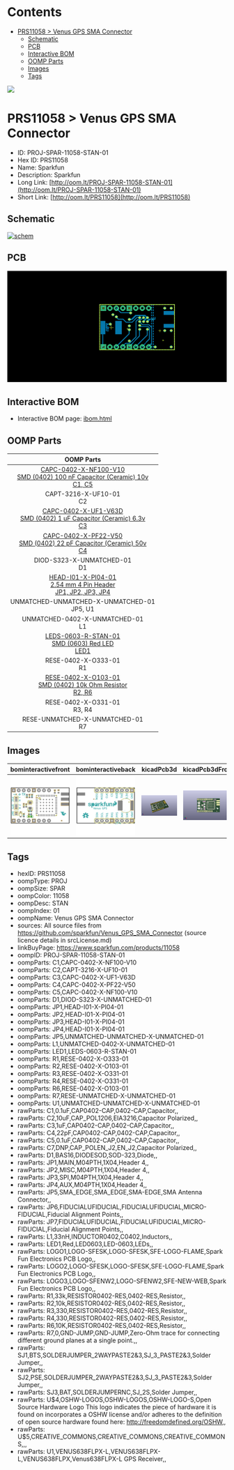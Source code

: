 



Contents
========

* [PRS11058 > Venus GPS SMA Connector](#prs11058--venus-gps-sma-connector)
	* [Schematic](#schematic)
	* [PCB](#pcb)
	* [Interactive BOM](#interactive-bom)
	* [OOMP Parts](#oomp-parts)
	* [Images](#images)
	* [Tags](#tags)
  
![][im]
# PRS11058 > Venus GPS SMA Connector

- ID: PROJ-SPAR-11058-STAN-01
- Hex ID: PRS11058
- Name: Sparkfun
- Description: Sparkfun
- Long Link: [http://oom.lt/PROJ-SPAR-11058-STAN-01](http://oom.lt/PROJ-SPAR-11058-STAN-01)
- Short Link: [http://oom.lt/PRS11058](http://oom.lt/PRS11058)

## Schematic
  
[![schem](eagleSchemImage.png)](eagleSchemImage.png)
## PCB
  
[![pcb](eagleImage.png)](eagleImage.png)
## Interactive BOM

- Interactive BOM page: [ibom.html](https://htmlpreview.github.io/?https://github.com/oomlout/oomlout_OOMP_projects/blob/main/PROJ-SPAR-11058-STAN-01/kicad/bom/ibom.html)

## OOMP Parts
  

|OOMP Parts|
| :---: |
|[CAPC-0402-X-NF100-V10<br> SMD (0402) 100 nF Capacitor (Ceramic) 10v<br> C1, C5](https://github.com/oomlout/oomlout_OOMP_parts/tree/main/CAPC-0402-X-NF100-V10/)|
|CAPT-3216-X-UF10-01<BR>C2|
|[CAPC-0402-X-UF1-V63D<br> SMD (0402) 1 uF Capacitor (Ceramic) 6.3v<br> C3](https://github.com/oomlout/oomlout_OOMP_parts/tree/main/CAPC-0402-X-UF1-V63D/)|
|[CAPC-0402-X-PF22-V50<br> SMD (0402) 22 pF Capacitor (Ceramic) 50v<br> C4](https://github.com/oomlout/oomlout_OOMP_parts/tree/main/CAPC-0402-X-PF22-V50/)|
|DIOD-S323-X-UNMATCHED-01<BR>D1|
|[HEAD-I01-X-PI04-01<br> 2.54 mm 4 Pin Header<br> JP1, JP2, JP3, JP4](https://github.com/oomlout/oomlout_OOMP_parts/tree/main/HEAD-I01-X-PI04-01/)|
|UNMATCHED-UNMATCHED-X-UNMATCHED-01<BR>JP5, U1|
|UNMATCHED-0402-X-UNMATCHED-01<BR>L1|
|[LEDS-0603-R-STAN-01<br> SMD (0603) Red LED<br> LED1](https://github.com/oomlout/oomlout_OOMP_parts/tree/main/LEDS-0603-R-STAN-01/)|
|RESE-0402-X-O333-01<BR>R1|
|[RESE-0402-X-O103-01<br> SMD (0402) 10k Ohm Resistor<br> R2, R6](https://github.com/oomlout/oomlout_OOMP_parts/tree/main/RESE-0402-X-O103-01/)|
|RESE-0402-X-O331-01<BR>R3, R4|
|RESE-UNMATCHED-X-UNMATCHED-01<BR>R7|

## Images
  
  

|bominteractivefront|bominteractiveback|kicadPcb3d|kicadPcb3dFront|kicadPcb3dBack|eagleImage|eagleSchemImage|
| :---: | :---: | :---: | :---: | :---: | :---: | :---: |
|[![bominteractivefront](bomFront_140.png)](bomFront.png)|[![bominteractiveback](bomBack_140.png)](bomBack.png)|[![kicadPcb3d](kicadPcb3d_140.png)](kicadPcb3d.png)|[![kicadPcb3dFront](kicadPcb3dFront_140.png)](kicadPcb3dFront.png)|[![kicadPcb3dBack](kicadPcb3dBack_140.png)](kicadPcb3dBack.png)|[![eagleImage](eagleImage_140.png)](eagleImage.png)|[![eagleSchemImage](eagleSchemImage_140.png)](eagleSchemImage.png)|

## Tags

- hexID: PRS11058
- oompType: PROJ
- oompSize: SPAR
- oompColor: 11058
- oompDesc: STAN
- oompIndex: 01
- oompName: Venus GPS SMA Connector
- sources: All source files from https://github.com/sparkfun/Venus_GPS_SMA_Connector (source licence details in srcLicense.md)
- linkBuyPage: https://www.sparkfun.com/products/11058
- oompID: PROJ-SPAR-11058-STAN-01
- oompParts: C1,CAPC-0402-X-NF100-V10
- oompParts: C2,CAPT-3216-X-UF10-01
- oompParts: C3,CAPC-0402-X-UF1-V63D
- oompParts: C4,CAPC-0402-X-PF22-V50
- oompParts: C5,CAPC-0402-X-NF100-V10
- oompParts: D1,DIOD-S323-X-UNMATCHED-01
- oompParts: JP1,HEAD-I01-X-PI04-01
- oompParts: JP2,HEAD-I01-X-PI04-01
- oompParts: JP3,HEAD-I01-X-PI04-01
- oompParts: JP4,HEAD-I01-X-PI04-01
- oompParts: JP5,UNMATCHED-UNMATCHED-X-UNMATCHED-01
- oompParts: L1,UNMATCHED-0402-X-UNMATCHED-01
- oompParts: LED1,LEDS-0603-R-STAN-01
- oompParts: R1,RESE-0402-X-O333-01
- oompParts: R2,RESE-0402-X-O103-01
- oompParts: R3,RESE-0402-X-O331-01
- oompParts: R4,RESE-0402-X-O331-01
- oompParts: R6,RESE-0402-X-O103-01
- oompParts: R7,RESE-UNMATCHED-X-UNMATCHED-01
- oompParts: U1,UNMATCHED-UNMATCHED-X-UNMATCHED-01
- rawParts: C1,0.1uF,CAP0402-CAP,0402-CAP,Capacitor,,
- rawParts: C2,10uF,CAP_POL1206,EIA3216,Capacitor Polarized,,
- rawParts: C3,1uF,CAP0402-CAP,0402-CAP,Capacitor,,
- rawParts: C4,22pF,CAP0402-CAP,0402-CAP,Capacitor,,
- rawParts: C5,0.1uF,CAP0402-CAP,0402-CAP,Capacitor,,
- rawParts: C7,DNP,CAP_POLEN_J2,EN_J2,Capacitor Polarized,,
- rawParts: D1,BAS16,DIODESOD,SOD-323,Diode,,
- rawParts: JP1,MAIN,M04PTH,1X04,Header 4,,
- rawParts: JP2,MISC,M04PTH,1X04,Header 4,,
- rawParts: JP3,SPI,M04PTH,1X04,Header 4,,
- rawParts: JP4,AUX,M04PTH,1X04,Header 4,,
- rawParts: JP5,SMA_EDGE,SMA_EDGE,SMA-EDGE,SMA Antenna Connector,,
- rawParts: JP6,FIDUCIALUFIDUCIAL,FIDUCIALUFIDUCIAL,MICRO-FIDUCIAL,Fiducial Alignment Points,,
- rawParts: JP7,FIDUCIALUFIDUCIAL,FIDUCIALUFIDUCIAL,MICRO-FIDUCIAL,Fiducial Alignment Points,,
- rawParts: L1,33nH,INDUCTOR0402,C0402,Inductors,,
- rawParts: LED1,Red,LED0603,LED-0603,LEDs,,
- rawParts: LOGO1,LOGO-SFESK,LOGO-SFESK,SFE-LOGO-FLAME,Spark Fun Electronics PCB Logo,,
- rawParts: LOGO2,LOGO-SFESK,LOGO-SFESK,SFE-LOGO-FLAME,Spark Fun Electronics PCB Logo,,
- rawParts: LOGO3,LOGO-SFENW2,LOGO-SFENW2,SFE-NEW-WEB,Spark Fun Electronics PCB Logo,,
- rawParts: R1,33k,RESISTOR0402-RES,0402-RES,Resistor,,
- rawParts: R2,10k,RESISTOR0402-RES,0402-RES,Resistor,,
- rawParts: R3,330,RESISTOR0402-RES,0402-RES,Resistor,,
- rawParts: R4,330,RESISTOR0402-RES,0402-RES,Resistor,,
- rawParts: R6,10K,RESISTOR0402-RES,0402-RES,Resistor,,
- rawParts: R7,0,GND-JUMP,GND-JUMP,Zero-Ohm trace for connecting different ground planes at a single point.,,
- rawParts: SJ1,BTS,SOLDERJUMPER_2WAYPASTE2&3,SJ_3_PASTE2&3,Solder Jumper,,
- rawParts: SJ2,PSE,SOLDERJUMPER_2WAYPASTE2&3,SJ_3_PASTE2&3,Solder Jumper,,
- rawParts: SJ3,BAT,SOLDERJUMPERNC,SJ_2S,Solder Jumper,,
- rawParts: U$4,OSHW-LOGOS,OSHW-LOGOS,OSHW-LOGO-S,Open Source Hardware Logo This logo indicates the piece of hardware it is found on incorporates a OSHW license and/or adheres to the definition of open source hardware found here: http://freedomdefined.org/OSHW,,
- rawParts: U$5,CREATIVE_COMMONS,CREATIVE_COMMONS,CREATIVE_COMMONS,,,
- rawParts: U1,VENUS638FLPX-L,VENUS638FLPX-L,VENUS638FLPX,Venus638FLPX-L GPS Receiver,,



[im]: kicadPcb3d_450.png
